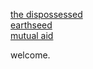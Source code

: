 [the dispossessed](https://libcom.org/library/dispossessed-ursula-le-guin)  
[earthseed](https://godischange.org/the-book-of-the-living/)  
[mutual aid](http://www.gutenberg.org/cache/epub/4341/pg4341-images.html)  

welcome.